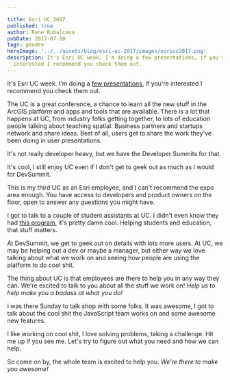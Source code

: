 ```yaml
---

title: Esri UC 2017
published: true
author: Rene Rubalcava
pubDate: 2017-07-10
tags: geodev
heroImage: '../../assets/blog/esri-uc-2017/images/esriuc2017.png'
description: It's Esri UC week. I'm doing a few presentations, if you're
  interested I recommend you check them out.
---
```


It's Esri UC week. I'm doing a
[few presentations](https://userconference2017.schedule.esri.com/speakers/1101847272),
if you're interested I recommend you check them out.

The UC is a great conference, a chance to learn all the new stuff in the ArcGIS
platform and apps and tools that are available. There is a lot that happens at
UC, from industry folks getting together, to lots of education people talking
about teaching spatial. Business partners and startups network and share ideas.
Best of all, users get to share the work they've been doing in user
presentations.

It's not really developer heavy, but we have the Developer Summits for that.

It's cool, I still enjoy UC even if I don't get to geek out as much as I would
for DevSummit.

This is my third UC as an Esri employee, and I can't recommend the expo area
enough. You have access to developers and product owners on the floor, open to
answer any questions you might have.

I got to talk to a couple of student assistants at UC. I didn't even know they
had [this program](http://www.esri.com/careers/main/student-jobs), it's pretty
damn cool. Helping students and education, that stuff matters.

At DevSummit, we get to geek out on details with lots more users. At UC, we may
be helping out a dev or maybe a manager, but either way we love talking about
what we work on and seeing how people are using the platform to do cool shit.

The thing about UC is that employees are there to help you in any way they can.
We're excited to talk to you about all the stuff we work on! _Help us to help
make you a badass at what you do!_

I was there Sunday to talk shop with some folks. It was awesome, I got to talk
about the cool shit the JavaScript team works on and some awesome new features.

I like working on cool shit, I love solving problems, taking a challenge. Hit me
up if you see me. Let's try to figure out what you need and how we can help.

So come on by, the whole team is excited to help you. _We're there to make you
awesome!_
